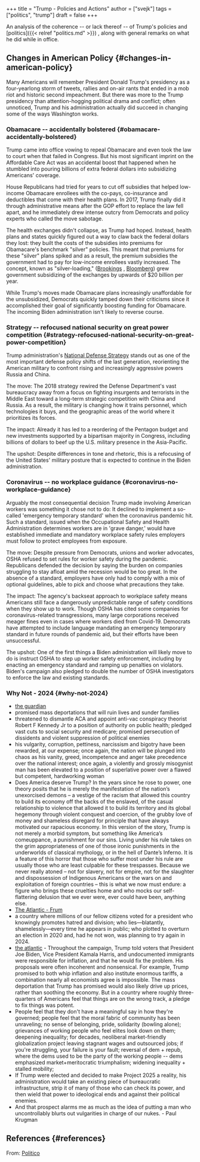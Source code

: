 +++
title = "Trump - Policies and Actions"
author = ["svejk"]
tags = ["politics", "trump"]
draft = false
+++

An analysis of the coherence -- or lack thereof -- of Trump's policies and [politics]({{< relref "politics.md" >}}) , along with general remarks on what he did while in office.


## Changes in American Policy {#changes-in-american-policy}

Many Americans will remember President Donald Trump's presidency as a four-yearlong storm of tweets, rallies and on-air rants that ended in a mob riot and historic second impeachment. But there was more to the Trump presidency than attention-hogging political drama and conflict; often unnoticed, Trump and his administration actually did succeed in changing some of the ways Washington works.


### Obamacare -- accidentally bolstered {#obamacare-accidentally-bolstered}

Trump came into office vowing to repeal Obamacare and even took the law to court when that failed in Congress. But his most significant imprint on the Affordable Care Act was an accidental boost that happened when he stumbled into pouring billions of extra federal dollars into subsidizing Americans' coverage.

House Republicans had tried for years to cut off subsidies that helped low-income Obamacare enrollees with the co-pays, co-insurance and deductibles that come with their health plans. In 2017, Trump finally did it through administrative means after the GOP effort to replace the law fell apart, and he immediately drew intense outcry from Democrats and policy experts who called the move sabotage.

The health exchanges didn't collapse, as Trump had hoped. Instead, health plans and states quickly figured out a way to claw back the federal dollars they lost: they built the costs of the subsidies into premiums for Obamacare's benchmark "silver" policies. This meant that premiums for these "silver" plans spiked and as a result, the premium subsidies the government had to pay for low-income enrollees vastly increased. The concept, known as "silver-loading," ([Brookings](https://www.brookings.edu/essay/the-case-for-replacing-silver-loading/) , [Bloomberg](https://news.bloomberglaw.com/health-law-and-business/with-obamacare-plans-cost-of-silver-is-seen-as-too-cheap)) grew government subsidizing of the exchanges by upwards of $20 billion per year.

While Trump's moves made Obamacare plans increasingly unaffordable for the unsubsidized, Democrats quickly tamped down their criticisms since it accomplished their goal of significantly boosting funding for Obamacare. The incoming Biden administration isn't likely to reverse course.


### Strategy -- refocused national security on great power competition {#strategy-refocused-national-security-on-great-power-competition}

Trump administration's [National Defense Strategy](https://dod.defense.gov/Portals/1/Documents/pubs/2018-National-Defense-Strategy-Summary.pdf%60:w%60) stands out as one of the most important defense policy shifts of the last generation, reorienting the American military to confront rising and increasingly aggressive powers Russia and China.

The move: The 2018 strategy rewired the Defense Department's vast bureaucracy away from a focus on fighting insurgents and terrorists in the Middle East toward a long-term strategic competition with China and Russia. As a result, the military is changing how it trains personnel, which technologies it buys, and the geographic areas of the world where it prioritizes its forces.

The impact: Already it has led to a reordering of the Pentagon budget and new investments supported by a bipartisan majority in Congress, including billions of dollars to beef up the U.S. military presence in the Asia-Pacific.

The upshot: Despite differences in tone and rhetoric, this is a refocusing of the United States' military posture that is expected to continue in the Biden administration.


### Coronavirus -- no workplace guidance {#coronavirus-no-workplace-guidance}

Arguably the most consequential decision Trump made involving American workers was something it chose not to do: It declined to implement a so-called 'emergency temporary standard' when the coronavirus pandemic hit. Such a standard, issued when the Occupational Safety and Health Administration determines workers are in 'grave danger,' would have established immediate and mandatory workplace safety rules employers must follow to protect employees from exposure.

The move: Despite pressure from Democrats, unions and worker advocates, OSHA refused to set rules for worker safety during the pandemic. Republicans defended the decision by saying the burden on companies struggling to stay afloat amid the recession would be too great. In the absence of a standard, employers have only had to comply with a mix of optional guidelines, able to pick and choose what precautions they take.

The impact: The agency's backseat approach to workplace safety means Americans still face a dangerously unpredictable range of safety conditions when they show up to work. Though OSHA has cited some companies for coronavirus-related transgressions, many large corporations received meager fines even in cases where workers died from Covid-19. Democrats have attempted to include language mandating an emergency temporary standard in future rounds of pandemic aid, but their efforts have been unsuccessful.

The upshot: One of the first things a Biden administration will likely move to do is instruct OSHA to step up worker safety enforcement, including by enacting an emergency standard and ramping up penalties on violators. Biden's campaign also pledged to double the number of OSHA investigators to enforce the law and existing standards.


### Why Not - 2024 {#why-not-2024}

-   [the guardian](https://www.theguardian.com/commentisfree/2024/nov/06/trump-wins-election-consequences-despair-america)
-   promised mass deportations that will ruin lives and sunder families
-   threatened to dismantle ACA and appoint anti-vac conspiracy theorist Robert F Kennedy  Jr to a position of authority on public health; pledged vast cuts to social security and medicare; promised persecution of dissidents and violent suppression of political enemies
-   his vulgarity, corruption, pettiness, narcissism and bigotry have been rewarded, at our expense; once again, the nation will be plunged into chaos as his vanity, greed, incompetence and anger take precedence over the national interest; once again, a violently and grossly misogynist man has been elevated to a position of superlative power over a flawed but competent, hardworking woman
-   Does America deserve Trump? In the years since he rose to power, one theory posits that he is merely the manifestation of the nation’s unexorcised demons – a vestige of the racism that allowed this country to build its economy off the backs of the enslaved, of the casual relationship to violence that allowed it to build its territory and its global hegemony through violent conquest and coercion, of the grubby love of money and shameless disregard for principle that have always motivated our rapacious economy. In this version of the story, Trump is not merely a morbid symptom, but something like America’s comeuppance, a punishment for our sins. Living under his rule takes on the grim appropriateness of one of those ironic punishments in the underworlds of classical mythology, or in the hell of Dante’s Inferno. It is a feature of this horror that those who suffer most under his rule are usually those who are least culpable for these trespasses. Because we never really atoned – not for slavery, not for empire, not for the slaughter and dispossession of Indigenous Americans or the wars on and exploitation of foreign countries – this is what we now must endure: a figure who brings these cruelties home and who mocks our self-flattering delusion that we ever were, ever could have been, anything else.
-   [The Atlantic - Frum](https://www.theatlantic.com/politics/archive/2024/11/trump-wins-second-term-presidency/680546/?utm_medium=cr&utm_source=email&utm_campaign=11_06_2024_election2024_post_election_roundup_prospects_large&utm_term=Prospects)
-   a country where millions of our fellow citizens voted for a president who knowingly promotes hatred and division; who lies—blatantly, shamelessly—every time he appears in public; who plotted to overturn an election in 2020 and, had he not won, was planning to try again in 2024.
-   [the atlantic](https://www.theatlantic.com/politics/archive/2024/11/why-trump-won/680555/?utm_medium=cr&utm_source=email&utm_campaign=11_06_2024_election2024_post_election_roundup_prospects_large&utm_term=Prospects) - Throughout the campaign, Trump told voters that President Joe Biden, Vice President Kamala Harris, and undocumented immigrants were responsible for inflation, and that he would fix the problem. His proposals were often incoherent and nonsensical. For example, Trump promised to both whip inflation and also institute enormous tariffs, a combination nearly all economists agree is impossible. The mass deportation that Trump has promised would also likely drive up prices, rather than soothing the economy. But in a country where roughly three-quarters of Americans feel that things are on the wrong track, a pledge to fix things was potent.
-   People feel that they don't have a meaningful say in how they're governed; people feel that the moral fabric of community has been unraveling; no sense of belonging, pride, solidarity (bowling alone); grievances of working people who feel elites look down on them; deepening inequality; for decades, neoliberal market-friendly globalization project leaving stagnant wages and outsourced jobs; if you're struggling, your failure is your fault; reversal of dem + repub, where the dems used to be the party of the working people -- dems emphasized market+meritocratic triumphalism; widening inequality + stalled mobility;
-   If Trump were elected and decided to make Project 2025 a reality, his administration would take an existing piece of bureaucratic infrastructure, strip it of many of those who can check its power, and then wield that power to ideological ends and against their political enemies.
-   And that prospect alarms me as much as the idea of putting a man who uncontrollably blurts out vulgarities in charge of our nukes. - Paul Krugman


## References {#references}

From: [Politico](https://www.politico.com/news/magazine/2021/01/18/trump-presidency-administration-biggest-impact-policy-analysis-451479)
